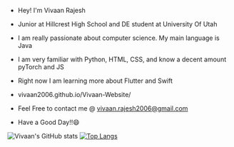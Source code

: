 * Hey! I'm Vivaan Rajesh 

* Junior at Hillcrest High School and DE student at University Of Utah

* I am really passionate about computer science. My main language is Java 

* I am very familiar with Python, HTML, CSS, and know a decent amount pyTorch and JS

* Right now I am learning more about Flutter and Swift

* vivaan2006.github.io/Vivaan-Website/

* Feel Free to contact me @ vivaan.rajesh2006@gmail.com

* Have a Good Day!!😄

![Vivaan's GitHub stats](https://github-readme-stats.vercel.app/api?username=vivaan2006&show_icons=true&theme=dracula)
[![Top Langs](https://github-readme-stats.vercel.app/api/top-langs/?username=vivaan2006&layout=compact)](https://github.com/vivaan2006/github-readme-stats)
